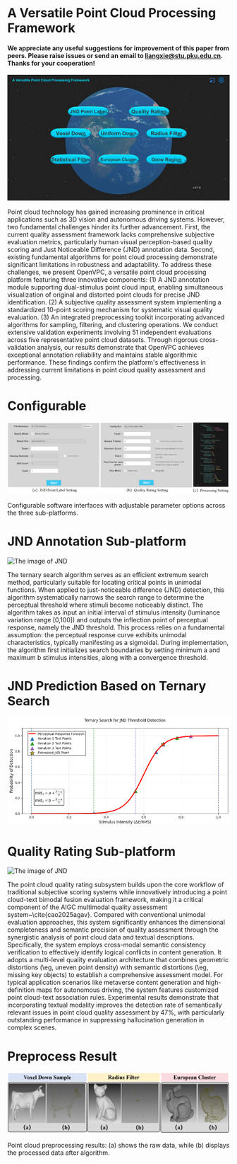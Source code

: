 # A Versatile Point Cloud Processing Framework

#### We appreciate any useful suggestions for improvement of this paper from peers. Please raise issues or send an email to **liangxie@stu.pku.edu.cn**. Thanks for your cooperation!

![The image of JND](image/1-1.png) 


Point cloud technology has gained increasing prominence in critical applications such as 3D vision and autonomous driving systems. However, two fundamental challenges hinder its further advancement. First, the current quality assessment framework lacks comprehensive subjective evaluation metrics, particularly human visual perception-based quality scoring and Just Noticeable Difference (JND) annotation data. Second, existing fundamental algorithms for point cloud processing demonstrate significant limitations in robustness and adaptability. To address these challenges, we present OpenVPC, a versatile point cloud processing platform featuring three innovative components: (1) A JND annotation module supporting dual-stimulus point cloud input, enabling simultaneous visualization of original and distorted point clouds for precise JND identification. (2) A subjective quality assessment system implementing a standardized 10-point scoring mechanism for systematic visual quality evaluation. (3) An integrated preprocessing toolkit incorporating advanced algorithms for sampling, filtering, and clustering operations. We conduct extensive validation experiments involving 51 independent evaluations across five representative point cloud datasets. Through rigorous cross-validation analysis, our results demonstrate that OpenVPC achieves exceptional annotation reliability and maintains stable algorithmic performance. These findings confirm the platform's effectiveness in addressing current limitations in point cloud quality assessment and processing. 



# Configurable

![The image of JND](image/3.png) 

Configurable software interfaces with adjustable parameter options across the three sub-platforms.


# JND Annotation Sub-platform

![The image of JND](image/9-1.png) 

The ternary search algorithm serves as an efficient extremum search method, particularly suitable for locating critical points in unimodal functions. When applied to just-noticeable difference (JND) detection, this algorithm systematically narrows the search range to determine the perceptual threshold where stimuli become noticeably distinct. The algorithm takes as input an initial interval of stimulus intensity (luminance variation range [0,100]) and outputs the inflection point of perceptual response, namely the JND threshold. This process relies on a fundamental assumption: the perceptual response curve exhibits unimodal characteristics, typically manifesting as a sigmoidal. During implementation, the algorithm first initializes search boundaries by setting minimum a and maximum b stimulus intensities, along with a convergence threshold. 



# JND Prediction Based on Ternary Search

![The image of JND](image/myplot.png)

# Quality Rating Sub-platform

![The image of JND](image/8-1.png) 


The point cloud quality rating subsystem builds upon the core workflow of traditional subjective scoring systems while innovatively introducing a point cloud-text bimodal fusion evaluation framework, making it a critical component of the AIGC multimodal quality assessment system~\cite{cao2025agav}. Compared with conventional unimodal evaluation approaches, this system significantly enhances the dimensional completeness and semantic precision of quality assessment through the synergistic analysis of point cloud data and textual descriptions.
Specifically, the system employs cross-modal semantic consistency verification to effectively identify logical conflicts in content generation. It adopts a multi-level quality evaluation architecture that combines geometric distortions (\eg, uneven point density) with semantic distortions (\eg, missing key objects) to establish a comprehensive assessment model. For typical application scenarios like metaverse content generation and high-definition maps for autonomous driving, the system features customized point cloud-text association rules. Experimental results demonstrate that incorporating textual modality improves the detection rate of semantically relevant issues in point cloud quality assessment by 47\%, with particularly outstanding performance in suppressing hallucination generation in complex scenes.

# Preprocess Result

![The image of JND](image/merge.png)

Point cloud preprocessing results: (a) shows the raw data, while (b) displays the processed data after algorithm.

